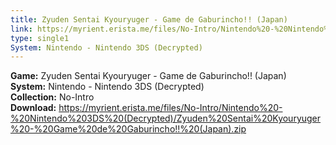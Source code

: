 ```yaml
---
title: Zyuden Sentai Kyouryuger - Game de Gaburincho!! (Japan)
link: https://myrient.erista.me/files/No-Intro/Nintendo%20-%20Nintendo%203DS%20(Decrypted)/Zyuden%20Sentai%20Kyouryuger%20-%20Game%20de%20Gaburincho!!%20(Japan).zip
type: single1
System: Nintendo - Nintendo 3DS (Decrypted)
---
```

<b>Game:</b> Zyuden Sentai Kyouryuger - Game de Gaburincho!! (Japan)<br>
<b>System:</b> Nintendo - Nintendo 3DS (Decrypted)<br>
<b>Collection:</b> No-Intro<br>
<b>Download:</b> https://myrient.erista.me/files/No-Intro/Nintendo%20-%20Nintendo%203DS%20(Decrypted)/Zyuden%20Sentai%20Kyouryuger%20-%20Game%20de%20Gaburincho!!%20(Japan).zip
